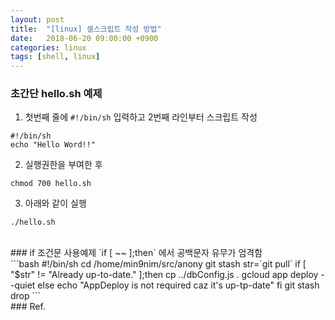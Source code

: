 ```yaml
---
layout: post
title:  "[linux] 셀스크립트 작성 방법"
date:   2018-06-20 09:00:00 +0900
categories: linux
tags: [shell, linux]
---
```

### 초간단 hello.sh 예제
1. 첫번째 줄에 `#!/bin/sh` 입력하고 2번째 라인부터 스크립트 작성
```
#!/bin/sh
echo "Hello Word!!"
```
 
2. 실행권한을 부여한 후
```
chmod 700 hello.sh
```

3. 아래와 같이 실행
```
./hello.sh
```


<br>
### if 조건문 사용예제
`if [ ~~ ];then` 에서 공백문자 유무가 엄격함
<div id="deploy"></div>
```bash
#!/bin/sh
cd /home/min9nim/src/anony
git stash
str=`git pull`
if [ "$str" != "Already up-to-date." ];then
    cp ../dbConfig.js .
    gcloud app deploy --quiet
else
    echo "AppDeploy is not required caz it's up-tp-date"
fi
git stash drop
```

<br>
### Ref.
<http://blog.naver.com/PostView.nhn?blogId=bestheroz&logNo=66975657&categoryNo=4&viewDate=&currentPage=1&listtype=0>